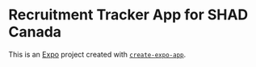 # Recruitment Tracker App for SHAD Canada

This is an [Expo](https://expo.dev) project created with [`create-expo-app`](https://www.npmjs.com/package/create-expo-app).



